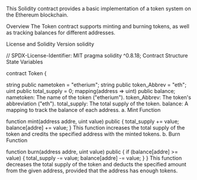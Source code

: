This Solidity contract provides a basic implementation of a token system on the Ethereum blockchain.

Overview
The Token contract supports minting and burning tokens, as well as tracking balances for different addresses.

License and Solidity Version
solidity

// SPDX-License-Identifier: MIT
pragma solidity ^0.8.18;
Contract Structure
State Variables

contract Token {

   string public nametoken = "etherium";
   string public token_Abbrev = "eth";
   uint public total_supply = 0;
   mapping(address => uint) public balance;
nametoken: The name of the token ("etherium").
token_Abbrev: The token's abbreviation ("eth").
total_supply: The total supply of the token.
balance: A mapping to track the balance of each address.
a. Mint Function

function mint(address addre, uint value) public {
   total_supply += value;
   balance[addre] += value;
}
This function increases the total supply of the token and credits the specified address with the minted tokens.
b. Burn Function


function burn(address addre, uint value) public {
   if (balance[addre] >= value) {
      total_supply -= value;
      balance[addre] -= value;
   }
}
This function decreases the total supply of the token and deducts the specified amount from the given address, provided that the address has enough tokens.






